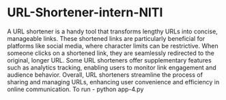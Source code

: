 # URL-Shortener-intern-NITI
A URL shortener is a handy tool that transforms lengthy URLs into concise, manageable links. These shortened links are particularly beneficial for platforms like social media, where character limits can be restrictive. When someone clicks on a shortened link, they are seamlessly redirected to the original, longer URL. Some URL shorteners offer supplementary features such as analytics tracking, enabling users to monitor link engagement and audience behavior. Overall, URL shorteners streamline the process of sharing and managing URLs, enhancing user convenience and efficiency in online communication.
To run - python app-4.py
